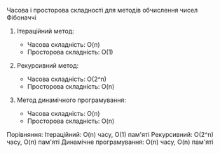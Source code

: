Часова і просторова складності для методів обчислення чисел Фібоначчі

1. Ітераційний метод:
   - Часова складність: O(n)
   - Просторова складність: O(1)

2. Рекурсивний метод:
   - Часова складність: O(2^n)
   - Просторова складність: O(n)

3. Метод динамічного програмування:
   - Часова складність: O(n)
   - Просторова складність: O(n)

Порівняння:
Ітераційний: O(n) часу, O(1) пам'яті
Рекурсивний: O(2^n) часу, O(n) пам'яті
Динамічне програмування: O(n) часу, O(n) пам'яті
